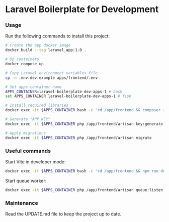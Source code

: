 # Laravel Boilerplate for Development

### Usage

Run the following commands to install this project:

```bash
# Create the app docker image
docker build --tag laravel_app:1.0 .

# Up containers
docker compose up

# Copy Laravel environment variables file
cp -n .env.dev.example apps/frontend/.env

# Set apps container name
APPS_CONTAINER=laravel-boilerplate-dev-apps-1 # bash
set APPS_CONTAINER laravel-boilerplate-dev-apps-1 # fish

# Install required libraries
docker exec -it $APPS_CONTAINER bash -c 'cd /app/frontend && composer install && php artisan telescope:install && npm install'

# Generate "APP_KEY"
docker exec -it $APPS_CONTAINER php /app/frontend/artisan key:generate

# Apply migrations
docker exec -it $APPS_CONTAINER php /app/frontend/artisan migrate
```

### Useful commands

Start Vite in developer mode:

```bash
docker exec -it $APPS_CONTAINER bash -c 'cd /app/frontend && npm run dev'
```

Start queue worker:

```bash
docker exec -it $APPS_CONTAINER php /app/frontend/artisan queue:listen -vvv
```

### Maintenance

Read the UPDATE.md file to keep the project up to date.
